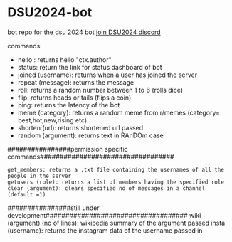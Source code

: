 # DSU2024-bot
bot repo for the dsu 2024 bot 
[join DSU2024 discord](https://discord.com/invite/yc38n94jyM)

commands:
    <ul>
    <li>hello : returns hello "ctx.author"</li>
    <li>status: return the link for status dashboard of bot</li>
    <li>joined (username): returns when a user has joined the server</li>
    <li>repeat (message): returns the message</li>
    <li>roll: returns a random number between 1 to 6 (rolls dice)</li>
    <li>flip: returns heads or tails (flips a coin)</li>
    <li>ping: returns the latency of the bot</li>
    <li>meme (category): returns a random meme from r/memes (category= best,hot,new,rising etc)</li>
    <li>shorten (url): returns shortened url passed </li>
    <li>random (argument): returns text in RAnDOm case</li>
    </ul>


################permission specific commands##################################

    get_members: returns a .txt file containing the usernames of all the people in the server
    getusers (role): returns a list of members having the specified role
    clear (argument): clears specified no of messages in a channel (default =1)
################still under development####################################
    wiki (argument) (no of lines): wikipedia summary of the argument passed
    insta (username): returns the instagram data of the username passed in 
    
    
